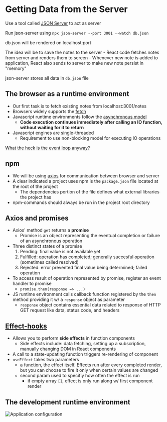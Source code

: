 # Getting Data from the Server

Use a tool called [JSON Server](https://github.com/typicode/json-server) to act as server

Run json-server using `npx json-server --port 3001 --watch db.json`

db.json will be rendered on localhost:port 

The idea will be to save the notes to the server
    - React code fetches notes from server and renders them to screen
    - Whenever new note is added to application, React also sends to server to make new note persist in "memory"

json-server stores all data in `db.json` file

## The browser as a runtime environment

- Our first task is to fetch existing notes from localhost:3001/notes
- Browsers widely supports the [fetch](https://developer.mozilla.org/en-US/docs/Web/API/WindowOrWorkerGlobalScope/fetch)
- Javascript runtime environments follow the [asynchronous model](https://developer.mozilla.org/en-US/docs/Web/JavaScript/EventLoop)
    - **Code execution continues immediately after calling an IO function, without waiting for it to return**
- Javascript engines are single-threaded
    - Requirement to use non-blocking model for executing IO operations

[What the heck is the event loop anyway?](https://www.youtube.com/watch?v=8aGhZQkoFbQ)

## npm

- We will be using [axios](https://github.com/axios/axios) for communication between browser and server
- A clear indicated a project uses npm is the `package.json` file located at the root of the project
    - The dependencies portion of the file defines what external libraries the project has
- npm-commands should always be run in the project root directory

## Axios and promises

- Axios' method `get` returns a **promise** 
    - Promise is an object representing the eventual completion or failure of an asynchronous operation
- Three distinct states of a promise
    1. Pending: final value is not available yet
    2. Fulfilled: operation has completed; generally succesful operation (sometimes called resolved)
    3. Rejected: error prevented final value being determined; failed operation
- To access result of operation represented by promise, register an event handler to promise
    - `promise.then(response => ...)`
- JS runtime environment calls callback function registered by the `then` method providing it w/ a `response` object as parameter
    - `response` object contains essential data related to response of HTTP GET request like data, status code, and headers

## [Effect-hooks](https://reactjs.org/docs/hooks-effect.html)

- Allows you to perform **side effects** in function components
    - Side effects include: data fetching, setting up a subscription, manually changing DOM in React components
- A call to a state-updating function triggers re-rendering of component
- `useEffect` takes two parameters
    - a function, the effect itself. Effects run after every completed render, but you can choose to fire it only when certain values are changed
    - second param used to specifiy how often the effect is run
        - if empty array `[]`, effect is only run along w/ first component render

## The development runtime environment

![Application configuration](https://fullstackopen.com/static/650087bbee40291069025432f1408a29/d4713/18e.png)

